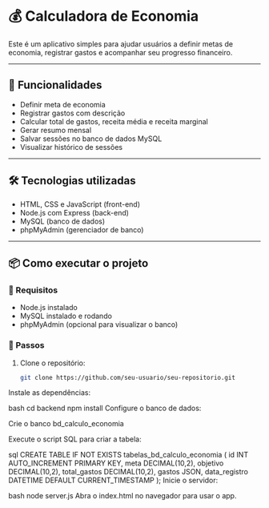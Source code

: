 ﻿# 💰 Calculadora de Economia

Este é um aplicativo simples para ajudar usuários a definir metas de economia, registrar gastos e acompanhar seu progresso financeiro.

---

## 🚀 Funcionalidades

- Definir meta de economia
- Registrar gastos com descrição
- Calcular total de gastos, receita média e receita marginal
- Gerar resumo mensal
- Salvar sessões no banco de dados MySQL
- Visualizar histórico de sessões

---

## 🛠️ Tecnologias utilizadas

- HTML, CSS e JavaScript (front-end)
- Node.js com Express (back-end)
- MySQL (banco de dados)
- phpMyAdmin (gerenciador de banco)

---

## 📦 Como executar o projeto

### 🔧 Requisitos

- Node.js instalado
- MySQL instalado e rodando
- phpMyAdmin (opcional para visualizar o banco)

### 📁 Passos

1. Clone o repositório:
   ```bash
   git clone https://github.com/seu-usuario/seu-repositorio.git
Instale as dependências:

bash
cd backend
npm install
Configure o banco de dados:

Crie o banco bd_calculo_economia

Execute o script SQL para criar a tabela:

sql
CREATE TABLE IF NOT EXISTS tabelas_bd_calculo_economia (
  id INT AUTO_INCREMENT PRIMARY KEY,
  meta DECIMAL(10,2),
  objetivo DECIMAL(10,2),
  total_gastos DECIMAL(10,2),
  gastos JSON,
  data_registro DATETIME DEFAULT CURRENT_TIMESTAMP
);
Inicie o servidor:

bash
node server.js
Abra o index.html no navegador para usar o app.